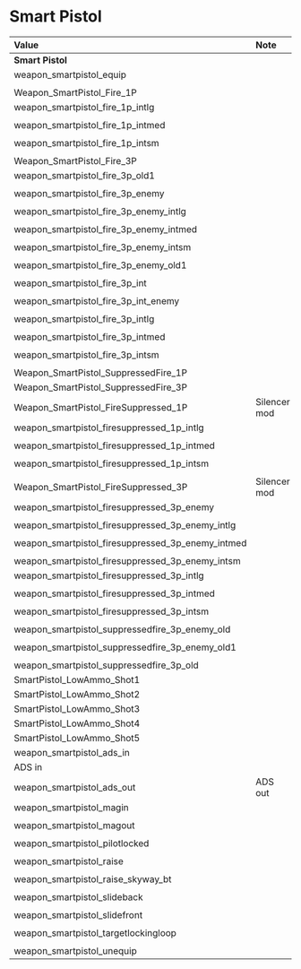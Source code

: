 # Smart Pistol

| Value | Note | Example |
| :--- | :--- | :--- |
| **Smart Pistol** |  |  |
| weapon\_smartpistol\_equip |  |  |
| Weapon\_SmartPistol\_Fire\_1P |  |  |
| weapon\_smartpistol\_fire\_1p\_intlg |  |  |
| weapon\_smartpistol\_fire\_1p\_intmed |  |  |
| weapon\_smartpistol\_fire\_1p\_intsm |  |  |
| Weapon\_SmartPistol\_Fire\_3P |  |  |
| weapon\_smartpistol\_fire\_3p\_old1 |  |  |
| weapon\_smartpistol\_fire\_3p\_enemy |  |  |
| weapon\_smartpistol\_fire\_3p\_enemy\_intlg |  |  |
| weapon\_smartpistol\_fire\_3p\_enemy\_intmed |  |  |
| weapon\_smartpistol\_fire\_3p\_enemy\_intsm |  |  |
| weapon\_smartpistol\_fire\_3p\_enemy\_old1 |  |  |
| weapon\_smartpistol\_fire\_3p\_int |  |  |
| weapon\_smartpistol\_fire\_3p\_int\_enemy |  |  |
| weapon\_smartpistol\_fire\_3p\_intlg |  |  |
| weapon\_smartpistol\_fire\_3p\_intmed |  |  |
| weapon\_smartpistol\_fire\_3p\_intsm |  |  |
| Weapon\_SmartPistol\_SuppressedFire\_1P |  |  |
| Weapon\_SmartPistol\_SuppressedFire\_3P |  |  |
| Weapon\_SmartPistol\_FireSuppressed\_1P | Silencer mod |  |
| weapon\_smartpistol\_firesuppressed\_1p\_intlg |  |  |
| weapon\_smartpistol\_firesuppressed\_1p\_intmed |  |  |
| weapon\_smartpistol\_firesuppressed\_1p\_intsm |  |  |
| Weapon\_SmartPistol\_FireSuppressed\_3P | Silencer mod |  |
| weapon\_smartpistol\_firesuppressed\_3p\_enemy |  |  |
| weapon\_smartpistol\_firesuppressed\_3p\_enemy\_intlg |  |  |
| weapon\_smartpistol\_firesuppressed\_3p\_enemy\_intmed |  |  |
| weapon\_smartpistol\_firesuppressed\_3p\_enemy\_intsm |  |  |
| weapon\_smartpistol\_firesuppressed\_3p\_intlg |  |  |
| weapon\_smartpistol\_firesuppressed\_3p\_intmed |  |  |
| weapon\_smartpistol\_firesuppressed\_3p\_intsm |  |  |
| weapon\_smartpistol\_suppressedfire\_3p\_enemy\_old |  |  |
| weapon\_smartpistol\_suppressedfire\_3p\_enemy\_old1 |  |  |
| weapon\_smartpistol\_suppressedfire\_3p\_old |  |  |
| SmartPistol\_LowAmmo\_Shot1 |  |  |
| SmartPistol\_LowAmmo\_Shot2 |  |  |
| SmartPistol\_LowAmmo\_Shot3 |  |  |
| SmartPistol\_LowAmmo\_Shot4 |  |  |
| SmartPistol\_LowAmmo\_Shot5 |  |  |
| weapon\_smartpistol\_ads\_in | ADS in |  |
| weapon\_smartpistol\_ads\_out | ADS out |  |
| weapon\_smartpistol\_magin |  |  |
| weapon\_smartpistol\_magout |  |  |
| weapon\_smartpistol\_pilotlocked |  |  |
| weapon\_smartpistol\_raise |  |  |
| weapon\_smartpistol\_raise\_skyway\_bt |  |  |
| weapon\_smartpistol\_slideback |  |  |
| weapon\_smartpistol\_slidefront |  |  |
| weapon\_smartpistol\_targetlockingloop |  |  |
| weapon\_smartpistol\_unequip |  |  |

